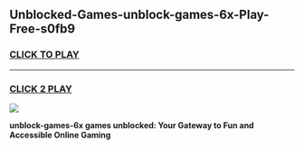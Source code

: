 
## Unblocked-Games-unblock-games-6x-Play-Free-s0fb9
<h3>
<a href="https://premium76.site?title=unblock-games-6x&ref=10A">CLICK TO PLAY</a></h3>
<hr>

<h3>
<a href="https://premium76.site?title=unblock-games-6x&ref=10A">CLICK 2 PLAY</a>
  
</h3>

<a href="https://premium76.site?title=unblock-games-6x&ref=10A"><img src="https://clearcache.store/games.png"></a>


**unblock-games-6x games unblocked: Your Gateway to Fun and Accessible Online Gaming**
